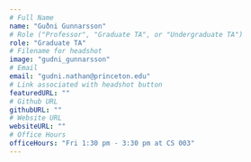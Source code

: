 ```yaml
---
# Full Name
name: "Guðni Gunnarsson"
# Role ("Professor", "Graduate TA", or "Undergraduate TA")
role: "Graduate TA"
# Filename for headshot
image: "gudni_gunnarsson"
# Email
email: "gudni.nathan@princeton.edu"
# Link associated with headshot button
featuredURL: ""
# Github URL
githubURL: ""
# Website URL
websiteURL: ""
# Office Hours
officeHours: "Fri 1:30 pm - 3:30 pm at CS 003"
---
```

